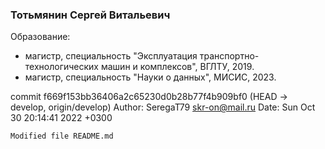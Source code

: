 ### Тотьмянин Сергей Витальевич
Образование:
 - магистр, специальность "Эксплуатация транспортно-технологических машин и комплексов", ВГЛТУ, 2019.
 - магистр, специальность "Науки о данных", МИСИС, 2023.

commit f669f153bb36406a2c65230d0b28b77f4b909bf0 (HEAD -> develop, origin/develop)
Author: SeregaT79 <skr-on@mail.ru>
Date:   Sun Oct 30 20:14:41 2022 +0300

    Modified file README.md
